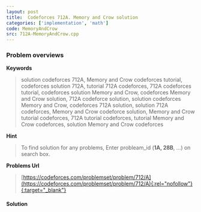 ```yaml
---
layout: post
title:  Codeforces 712A. Memory and Crow solution
categories: ['implementation', 'math']
code: MemoryAndCrow
src: 712A-MemoryAndCrow.cpp
---
```

### **Problem overviews**

**Keywords**
> solution codeforces 712A, Memory and Crow codeforces tutorial, codeforces solution 712A, tutorial 712A codeforces, 712A codeforces tutorial, codeforces solution Memory and Crow, codeforces Memory and Crow solution, 712A codeforce solution, solution codeforces Memory and Crow, codeforces 712A solution, solution 712A codeforces, Memory and Crow codeforce solution, Memory and Crow tutorial codeforces, 712A tutorial codeforces, tutorial Memory and Crow codeforces, solution Memory and Crow codeforces

**Hint**
> To find solution for any problems, Enter probleam_id (**1A, 28B**, ...) on search box. 

**Problems Url**
> [https://codeforces.com/problemset/problem/712/A](https://codeforces.com/problemset/problem/712/A){:rel="nofollow"}{:target="_blank"}

#### **Solution**




